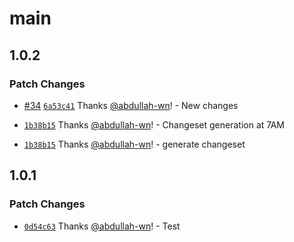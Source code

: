 # main

## 1.0.2

### Patch Changes

- [#34](https://github.com/Lazy-work/test-auto-close/pull/34) [`6a53c41`](https://github.com/Lazy-work/test-auto-close/commit/6a53c41e0b5b8e078edb772a1874cdced8b812c9) Thanks [@abdullah-wn](https://github.com/abdullah-wn)! - New changes

- [`1b38b15`](https://github.com/Lazy-work/test-auto-close/commit/1b38b15c08f23265fa1c77b194752c5f1f5070b2) Thanks [@abdullah-wn](https://github.com/abdullah-wn)! - Changeset generation at 7AM

- [`1b38b15`](https://github.com/Lazy-work/test-auto-close/commit/1b38b15c08f23265fa1c77b194752c5f1f5070b2) Thanks [@abdullah-wn](https://github.com/abdullah-wn)! - generate changeset

## 1.0.1

### Patch Changes

- [`0d54c63`](https://github.com/Lazy-work/test-auto-close/commit/0d54c6384d8a78483b4934188f69983446a91e24) Thanks [@abdullah-wn](https://github.com/abdullah-wn)! - Test

